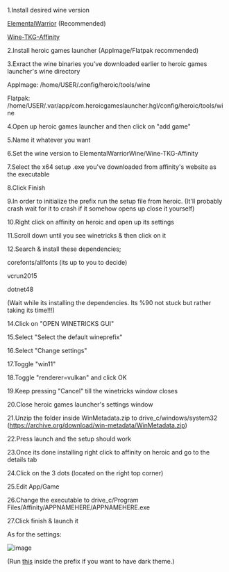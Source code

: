 1.Install desired wine version

[ElementalWarrior](https://github.com/Twig6943/ElementalWarrior-wine-binaries/releases) (Recommended)

[Wine-TKG-Affinity](https://github.com/daegalus/wine-tkg-affinity)

2.Install heroic games launcher (AppImage/Flatpak recommended)

3.Exract the wine binaries you've downloaded earlier to heroic games launcher's wine directory

AppImage: /home/USER/.config/heroic/tools/wine

Flatpak: /home/USER/.var/app/com.heroicgameslauncher.hgl/config/heroic/tools/wine

4.Open up heroic games launcher and then click on "add game"

5.Name it whatever you want

6.Set the wine version to ElementalWarriorWine/Wine-TKG-Affinity

7.Select the x64 setup .exe you've downloaded from affinity's website as the executable

8.Click Finish

9.In order to initialize the prefix run the setup file from heroic. (It'll probably crash wait for it to crash if it somehow opens up close it yourself)

10.Right click on affinity on heroic and open up its settings

11.Scroll down until you see winetricks & then click on it

12.Search & install these dependencies;

corefonts/allfonts (its up to you to decide)

vcrun2015

dotnet48

(Wait while its installing the dependencies. Its %90 not stuck but rather taking its time!!!)

14.Click on "OPEN WINETRICKS GUI"

15.Select "Select the default wineprefix"

16.Select "Change settings"

17.Toggle "win11"

18.Toggle "renderer=vulkan" and click OK

19.Keep pressing "Cancel" till the winetricks window closes

20.Close heroic games launcher's settings window

21.Unzip the folder inside WinMetadata.zip to drive_c/windows/system32 (https://archive.org/download/win-metadata/WinMetadata.zip)

22.Press launch and the setup should work

23.Once its done installing right click to affinity on heroic and go to the details tab

24.Click on the 3 dots (located on the right top corner)

25.Edit App/Game

26.Change the executable to drive_c/Program Files/Affinity/APPNAMEHERE/APPNAMEHERE.exe

27.Click finish & launch it

As for the settings:

![image](https://github.com/user-attachments/assets/8486829e-b2d6-40b3-a38e-a2304b842775)

(Run [this](https://raw.githubusercontent.com/Twig6943/AffinityOnLinux/refs/heads/main/wine-dark-theme.reg) inside the prefix if you want to have dark theme.)

